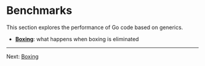 # Benchmarks

This section explores the performance of Go code based on generics.

* [**Boxing**](./01-boxing.md): what happens when boxing is eliminated

---

Next: [Boxing](./01-boxing.md)
